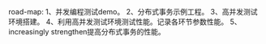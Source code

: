 road-map:
1、并发编程测试demo。
2、分布式事务示例工程。
3、高并发测试环境搭建。
4、利用高并发测试环境测试性能。记录各环节参数性能。
5、increasingly strengthen提高分布式事务的性能。